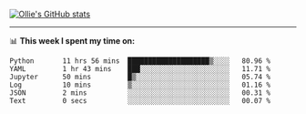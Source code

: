 <!--
**icedpanda/icedpanda** is a ✨ _special_ ✨ repository because its `README.md` (this file) appears on your GitHub profile.

Here are some ideas to get you started:

- 🔭 I’m currently working on ...
- 🌱 I’m currently learning ...
- 👯 I’m looking to collaborate on ...
- 🤔 I’m looking for help with ...
- 💬 Ask me about ...
- 📫 How to reach me: ...
- 😄 Pronouns: ...
- ⚡ Fun fact: ...
-->
[![Ollie's GitHub stats](https://github-readme-stats-icedpanda.vercel.app/api?username=icedpanda&count_private=true&show_icons=true)](https://github.com/icedpanda)

---
📊 **This week I spent my time on:**
<!--START_SECTION:waka-->

```text
Python       11 hrs 56 mins  ████████████████████▒░░░░   80.96 %
YAML         1 hr 43 mins    ███░░░░░░░░░░░░░░░░░░░░░░   11.71 %
Jupyter      50 mins         █▒░░░░░░░░░░░░░░░░░░░░░░░   05.74 %
Log          10 mins         ▒░░░░░░░░░░░░░░░░░░░░░░░░   01.16 %
JSON         2 mins          ░░░░░░░░░░░░░░░░░░░░░░░░░   00.31 %
Text         0 secs          ░░░░░░░░░░░░░░░░░░░░░░░░░   00.07 %
```

<!--END_SECTION:waka-->
